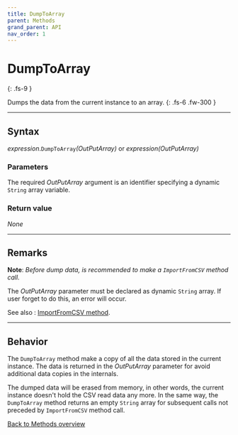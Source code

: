 ```yaml
---
title: DumpToArray
parent: Methods
grand_parent: API
nav_order: 1
---
```


# DumpToArray
{: .fs-9 }

Dumps the data from the current instance to an array.
{: .fs-6 .fw-300 }

---

## Syntax

*expression*.`DumpToArray`*(OutPutArray)* or *expression(OutPutArray)*

### Parameters

The required *OutPutArray* argument is an identifier specifying a dynamic `String` array variable.

### Return value

_None_

---

## Remarks

**Note**: *Before dump data, is recommended to make a `ImportFromCSV` method call.*

The *OutPutArray* parameter must be declared as dynamic `String` array. If user forget to do this, an error will occur.

See also
: [ImportFromCSV method](https://ws-garcia.github.io/VBA-CSV-interface/docs/api/methods/importfromcsv.html).

---

## Behavior

The `DumpToArray` method make a copy of all the data stored in the current instance. The data is returned in the *OutPutArray* parameter for avoid additional data copies in the internals.

The dumped data will be erased from memory, in other words, the current instance doesn't hold the CSV read data any more. In the same way, the `DumpToArray` method returns an empty `String` array for subsequent calls not preceded by `ImportFromCSV` method call.

[Back to Methods overview](https://ws-garcia.github.io/VBA-CSV-interface/docs/api/methods/)